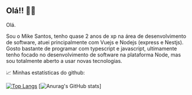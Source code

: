 ## Olá!! 👨‍💻

Olá. 

Sou o Mike Santos, tenho quase 2 anos de xp na área de desenvolvimento de software, atuei principalmente com Vuejs e Nodejs (express e Nestjs).
Gosto bastante de programar com typescript e javascript, ultimamente tenho focado no desenvolvimento de software na plataforma Node, mas sou totalmente aberto a usar novas tecnologias. 

📈 Minhas estatísticas do github:

[![Top Langs](https://github-readme-stats.vercel.app/api/top-langs/?username=mikessdev&theme=tokyonight&hide=css,html&langs_count=10)](https://github.com/anuraghazra/github-readme-stats)
[![Anurag's GitHub stats](https://github-readme-stats.vercel.app/api?username=mikessdev&show=reviews,discussions_started,discussions_answered&show_icons=true&theme=tokyonight)]

